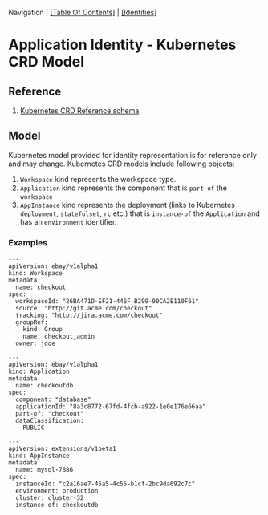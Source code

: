 Navigation | [[Table Of Contents]](../README.md#navigating-the-documentation) | [[Identities]](../Identity.md)

# Application Identity - Kubernetes CRD Model

## Reference

1. [Kubernetes CRD Reference schema](../resources/tfschema.yaml)

## Model

Kubernetes model provided for identity representation is for reference only and may change.
Kubernetes CRD models include following objects:

1. `Workspace` kind represents the workspace type. 
2. `Application` kind represents the component that is `part-of` the `workspace`
3. `AppInstance` kind represents the deployment (links to Kubernetes `deployment`, `statefulset`, `rc` etc.) that is `instance-of` the `Application` and has an `environment` identifier.

### Examples

```
---
apiVersion: ebay/v1alpha1
kind: Workspace
metadata:
  name: checkout  
spec:
  workspaceId: "26BA471D-EF21-446F-B299-90CA2E110F61"
  source: "http://git.acme.com/checkout"
  tracking: "http://jira.acme.com/checkout"
  groupRef:
    kind: Group
    name: checkout_admin
  owner: jdoe

---
apiVersion: ebay/v1alpha1
kind: Application
metadata:
  name: checkoutdb
spec:
  component: "database"
  applicationId: "8a3c8772-67fd-4fcb-a922-1e0e176e66aa"
  part-of: "checkout"
  dataClassification:
  - PUBLIC

---
apiVersion: extensions/v1beta1
kind: AppInstance
metadata:
  name: mysql-7886
spec:
  instanceId: "c2a16ae7-45a5-4c55-b1cf-2bc9da692c7c"
  environment: production
  cluster: cluster-32
  instance-of: checkoutdb

```